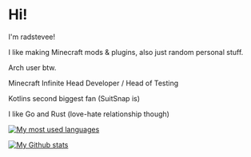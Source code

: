 # Hi!

I'm radstevee!

I like making Minecraft mods & plugins, also just random personal stuff.

Arch user btw.

Minecraft Infinite Head Developer / Head of Testing

Kotlins second biggest fan (SuitSnap is)

I like Go and Rust (love-hate relationship though)

[![My most used languages](https://github-readme-stats-woad-ten-62.vercel.app/api/top-langs?username=radstevee&size_weight=0.5&count_weight=0.5&exclude_repo=dotfiles&show_icons=true&theme=tokyonight)](https://github.com/radstevee/github-readme-stats)

[![My Github stats](https://github-readme-stats-woad-ten-62.vercel.app/api?username=radstevee&show_icons=true&theme=tokyonight)](https://github.com/radstevee/github-readme-stats)
